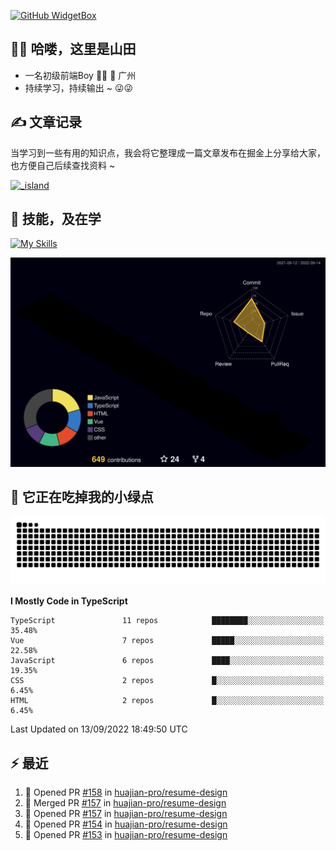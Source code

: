 [![GitHub WidgetBox](https://github-widgetbox.vercel.app/api/profile?username=qc2168&data=followers,repositories,stars,commits)](https://github.com/qc2168/github-widgetbox)

## 🙋‍♂️ 哈喽，这里是山田

- 一名初级前端Boy 👨‍💻 📍 广州
- 持续学习，持续输出 ~ 😜😜

## ✍️ 文章记录
当学习到一些有用的知识点，我会将它整理成一篇文章发布在掘金上分享给大家，也方便自己后续查找资料 ~

[![_island](https://lf3-cdn-tos.bytescm.com/obj/static/xitu_juejin_web/e08da34488b114bd4c665ba2fa520a31.svg)
](https://juejin.cn/user/2858385965322935/posts)

## 🚀 技能，及在学

[![My Skills](https://skillicons.dev/icons?i=vite,tailwind,vue,react,electron,webpack,nodejs,php,wasm,python)](https://github.com/qc2168)


![rainbow gif](https://raw.githubusercontent.com/QC2168/QC2168/main/profile-3d-contrib/profile-night-rainbow.svg)




## 🐍 它正在吃掉我的小绿点

![snake gif](https://raw.githubusercontent.com/QC2168/QC2168/77e198e28fb66a14643e4e58f5b713c0cc565cfd/github-contribution-grid-snake-dark.svg)

<!--START_SECTION:waka-->
**I Mostly Code in TypeScript** 

```text
TypeScript               11 repos            ████████░░░░░░░░░░░░░░░░░   35.48% 
Vue                      7 repos             █████░░░░░░░░░░░░░░░░░░░░   22.58% 
JavaScript               6 repos             ████░░░░░░░░░░░░░░░░░░░░░   19.35% 
CSS                      2 repos             █░░░░░░░░░░░░░░░░░░░░░░░░   6.45% 
HTML                     2 repos             █░░░░░░░░░░░░░░░░░░░░░░░░   6.45%

```



 Last Updated on 13/09/2022 18:49:50 UTC
<!--END_SECTION:waka-->


## ⚡ 最近
<!--START_SECTION:activity-->
1. 💪 Opened PR [#158](https://github.com/huajian-pro/resume-design/pull/158) in [huajian-pro/resume-design](https://github.com/huajian-pro/resume-design)
2. 🎉 Merged PR [#157](https://github.com/huajian-pro/resume-design/pull/157) in [huajian-pro/resume-design](https://github.com/huajian-pro/resume-design)
3. 💪 Opened PR [#157](https://github.com/huajian-pro/resume-design/pull/157) in [huajian-pro/resume-design](https://github.com/huajian-pro/resume-design)
4. 💪 Opened PR [#154](https://github.com/huajian-pro/resume-design/pull/154) in [huajian-pro/resume-design](https://github.com/huajian-pro/resume-design)
5. 💪 Opened PR [#153](https://github.com/huajian-pro/resume-design/pull/153) in [huajian-pro/resume-design](https://github.com/huajian-pro/resume-design)
<!--END_SECTION:activity-->